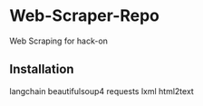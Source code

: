 # Web-Scraper-Repo
Web Scraping for hack-on


## Installation
langchain
beautifulsoup4
requests
lxml
html2text